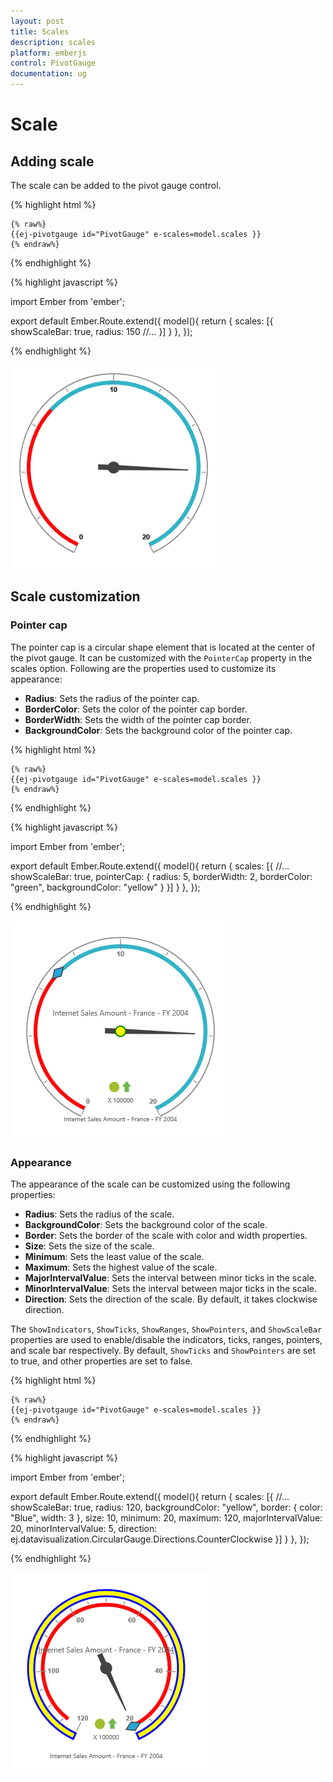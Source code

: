 ```yaml
---
layout: post
title: Scales
description: scales
platform: emberjs
control: PivotGauge
documentation: ug
---
```


# Scale

## Adding scale

The scale can be added to the pivot gauge control.

{% highlight html %}

	{% raw%}
	{{ej-pivotgauge id="PivotGauge" e-scales=model.scales }}
    {% endraw%}

{% endhighlight %}

{% highlight javascript %}

import Ember from 'ember';

export default Ember.Route.extend({
   model(){
    return {
            scales: [{
                showScaleBar: true,
                radius: 150
                //...
            }]
        }
    },
});
    
{% endhighlight %}

![](Scales_images/AddingScale.png) 

## Scale customization

### Pointer cap
The pointer cap is a circular shape element that is located at the center of the pivot gauge. It can be customized with the `PointerCap` property in the scales option. Following are the properties used to customize its appearance:

* **Radius**: Sets the radius of the pointer cap.
* **BorderColor**: Sets the color of the pointer cap border.
* **BorderWidth**: Sets the width of the pointer cap border.
* **BackgroundColor**: Sets the background color of the pointer cap.

{% highlight html %}

	{% raw%}
	{{ej-pivotgauge id="PivotGauge" e-scales=model.scales }}
    {% endraw%}

{% endhighlight %}

{% highlight javascript %}

import Ember from 'ember';

export default Ember.Route.extend({
   model(){
    return {
            scales: [{
                //...
                showScaleBar: true,
                pointerCap: {
                    radius: 5,
                    borderWidth: 2,
                    borderColor: "green",
                    backgroundColor: "yellow"
                }
            }]
        }
    },
});
    
{% endhighlight %}

![](Scales_images/PointerCap.png) 

### Appearance
The appearance of the scale can be customized using the following properties:

* **Radius**: Sets the radius of the scale.
* **BackgroundColor**: Sets the background color of the scale.
* **Border**: Sets the border of the scale with color and width properties.
* **Size**: Sets the size of the scale.
* **Minimum**: Sets the least value of the scale.
* **Maximum**: Sets the highest value of the scale.
* **MajorIntervalValue**: Sets the interval between minor ticks in the scale.
* **MinorIntervalValue**: Sets the interval between major ticks in the scale.
* **Direction**: Sets the direction of the scale. By default, it takes clockwise direction.

The `ShowIndicators`, `ShowTicks`, `ShowRanges`, `ShowPointers`, and `ShowScaleBar` properties are used to enable/disable the indicators, ticks, ranges, pointers, and scale bar respectively. By default, `ShowTicks` and `ShowPointers` are set to true, and other properties are set to false.

{% highlight html %}

	{% raw%}
	{{ej-pivotgauge id="PivotGauge" e-scales=model.scales }}
    {% endraw%}

{% endhighlight %}

{% highlight javascript %}

import Ember from 'ember';

export default Ember.Route.extend({
   model(){
    return {
            scales: [{
                //...
                showScaleBar: true,
                radius: 120,
                backgroundColor: "yellow",
                border: {
                    color: "Blue",
                    width: 3
                },
                size: 10,
                minimum: 20,
                maximum: 120,
                majorIntervalValue: 20,
                minorIntervalValue: 5,
                direction: ej.datavisualization.CircularGauge.Directions.CounterClockwise
            }]
        }
    },
});
    
{% endhighlight %}

![](Scales_images/Appearance.png)